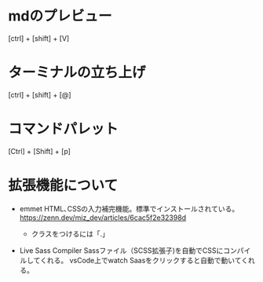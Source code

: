 # mdのプレビュー
[ctrl] + [shift] + [V]

# ターミナルの立ち上げ
[ctrl] + [shift] + [@]

# コマンドパレット
[Ctrl] + [Shift] + [p]

# 拡張機能について

- emmet
HTML､CSSの入力補完機能。標準でインストールされている。
https://zenn.dev/miz_dev/articles/6cac5f2e32398d


    - クラスをつけるには「.」

- Live Sass Compiler
Sassファイル（SCSS拡張子)を自動でCSSにコンパイルしてくれる。
vsCode上でwatch Saasをクリックすると自動で動いてくれる。


